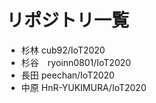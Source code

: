 # リポジトリ一覧
- 杉林 cub92/IoT2020
- 杉谷　ryoinn0801/IoT2020
- 長田 peechan/IoT2020
- 中原 HnR-YUKIMURA/IoT2020
